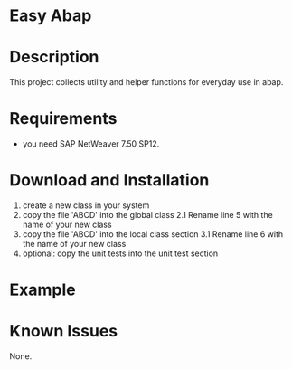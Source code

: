 # Easy Abap

# Description

This project collects utility and helper functions for everyday use in abap.

# Requirements

- you need SAP NetWeaver 7.50 SP12.

# Download and Installation

1. create a new class in your system
2. copy the file 'ABCD' into the global class 
    2.1 Rename line 5 with the name of your new class
3. copy the file 'ABCD' into the local class section
    3.1 Rename line 6 with the name of your new class
4. optional: copy the unit tests into the unit test section

# Example


# Known Issues

None.


